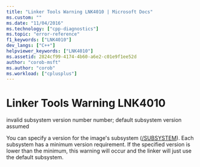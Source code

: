 ```yaml
---
title: "Linker Tools Warning LNK4010 | Microsoft Docs"
ms.custom: ""
ms.date: "11/04/2016"
ms.technology: ["cpp-diagnostics"]
ms.topic: "error-reference"
f1_keywords: ["LNK4010"]
dev_langs: ["C++"]
helpviewer_keywords: ["LNK4010"]
ms.assetid: 2824cf99-4174-4b60-a6e2-c01e9f1ee52d
author: "corob-msft"
ms.author: "corob"
ms.workload: ["cplusplus"]
---
```

# Linker Tools Warning LNK4010
invalid subsystem version number number; default subsystem version assumed  
  
 You can specify a version for the image's subsystem ([/SUBSYSTEM](../../build/reference/subsystem-specify-subsystem.md)). Each subsystem has a minimum version requirement. If the specified version is lower than the minimum, this warning will occur and the linker will just use the default subsystem.